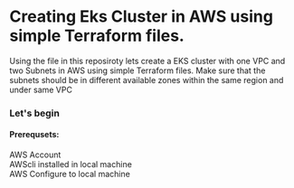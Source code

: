 <h1>Creating Eks Cluster in AWS using simple Terraform files.</h1>

Using the file in this reposiroty lets create a EKS cluster with one VPC and two Subnets in AWS using simple Terraform files.
Make sure that the subnets should be in different available zones within the same region and under same VPC

<h3> Let's begin </h3>
<h4>Prerequsets:</h4>
   AWS Account<br>
   AWScli installed in local machine</br>
   AWS Configure to local machine<br>
   
    

